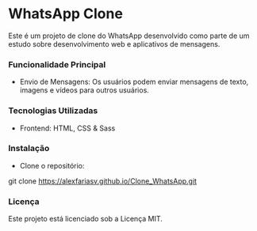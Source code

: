 
# WhatsApp Clone

Este é um projeto de clone do WhatsApp desenvolvido como parte de um estudo sobre desenvolvimento web e aplicativos de mensagens.

### Funcionalidade Principal
- Envio de Mensagens: Os usuários podem enviar mensagens de texto, imagens e vídeos para outros usuários.

### Tecnologias Utilizadas
- Frontend: HTML, CSS & Sass 

### Instalação

- Clone o repositório:

git clone https://alexfariasv.github.io/Clone_WhatsApp.git

### Licença
Este projeto está licenciado sob a Licença MIT.


